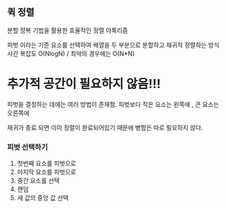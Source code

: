 ## 퀵 정렬

 분할 정복 기법을 활용한 효율적인 정렬 아록리즘
 
 피벗 이라는 기준 요소를 선택하여 배열을 두 부분으로 분할하고 재귀적 정렬하는 방식
 시간 복잡도 O(NlogN)   /    최악의 경우에는 O(N*N)
 # 추가적 공간이 필요하지 않음!!!
 피벗을 결정하는 데에는 여러 방법이 존재함.
 피벗보다 작은 요소는 왼쪽에 , 큰 요소는 오른쪽에
 
 재귀가 종료 되면 이미 정렬이 완료되어있기 때문에 병합은 따로 필요하지 않다. 
 
 ### 피벗 선택하기
 1. 첫번째 요소를 피벗으로
 2. 마지막 요소를 피벗으로
 3. 중간 요소를 선택
 4. 랜덤
 5. 세 값의 중앙 값 선택 
